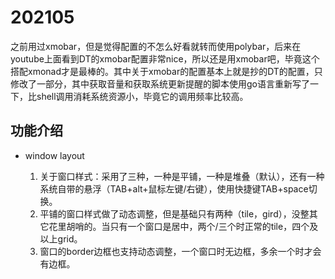 # 202105

之前用过xmobar，但是觉得配置的不怎么好看就转而使用polybar，后来在youtube上面看到DT的xmobar配置非常nice，所以还是用xmobar吧，毕竟这个搭配xmonad才是最棒的。其中关于xmobar的配置基本上就是抄的DT的配置，只修改了一部分，其中获取音量和获取系统更新提醒的脚本使用go语言重新写了一下，比shell调用消耗系统资源小，毕竟它的调用频率比较高。

## 功能介绍

- window layout

  1. 关于窗口样式：采用了三种，一种是平铺，一种是堆叠（默认），还有一种系统自带的悬浮（TAB+alt+鼠标左键/右键），使用快捷键TAB+space切换。
  2. 平铺的窗口样式做了动态调整，但是基础只有两种（tile，gird），没整其它花里胡哨的。当只有一个窗口是居中，两个/三个时正常的tile，四个及以上grid。
  3. 窗口的border边框也支持动态调整，一个窗口时无边框，多余一个时才会有边框。
